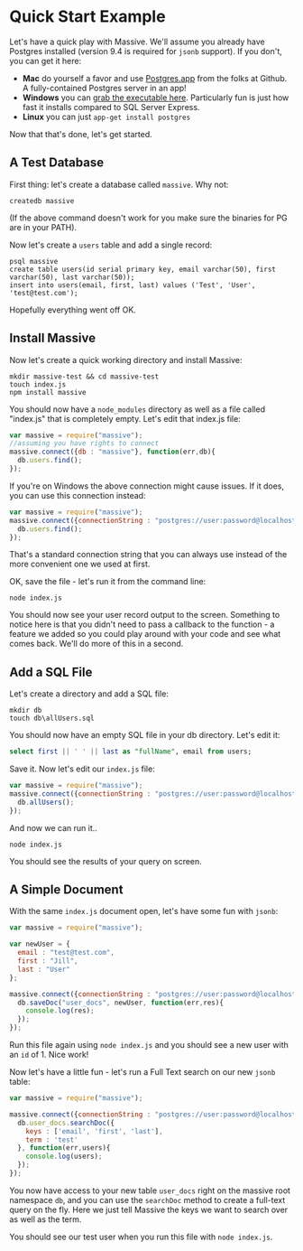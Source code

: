 # Quick Start Example

Let's have a quick play with Massive. We'll assume you already have Postgres installed (version 9.4 is required for `jsonb` support). If you don't, you can get it here:

 - **Mac** do yourself a favor and use [Postgres.app](http://postgresapp.com/) from the folks at Github. A fully-contained Postgres server in an app!
 - **Windows** you can [grab the executable here](http://www.postgresql.org/download/windows/). Particularly fun is just how fast it installs compared to SQL Server Express.
 - **Linux** you can just `app-get install postgres`

Now that that's done, let's get started.

## A Test Database

First thing: let's create a database called `massive`. Why not:

```
createdb massive
```

(If the above command doesn't work for you make sure the binaries for PG are in your PATH).

Now let's create a `users` table and add a single record:

```
psql massive
create table users(id serial primary key, email varchar(50), first varchar(50), last varchar(50));
insert into users(email, first, last) values ('Test', 'User', 'test@test.com');
```

Hopefully everything went off OK.

## Install Massive

Now let's create a quick working directory and install Massive:

```
mkdir massive-test && cd massive-test
touch index.js
npm install massive
```

You should now have a `node_modules` directory as well as a file called "index.js" that is completely empty. Let's edit that index.js file:

```javascript
var massive = require("massive");
//assuming you have rights to connect
massive.connect({db : "massive"}, function(err,db){
  db.users.find();
});
```

If you're on Windows the above connection might cause issues. If it does, you can use this connection instead:

```javascript
var massive = require("massive");
massive.connect({connectionString : "postgres://user:password@localhost/massive"}, function(err,db){
  db.users.find();
});
```

That's a standard connection string that you can always use instead of the more convenient one we used at first.

OK, save the file - let's run it from the command line:

```
node index.js
```

You should now see your user record output to the screen. Something to notice here is that you didn't need to pass a callback to the function - a feature we added so you could play around with your code and see what comes back. We'll do more of this in a second.


## Add a SQL File

Let's create a directory and add a SQL file:

```
mkdir db
touch db\allUsers.sql
```

You should now have an empty SQL file in your db directory. Let's edit it:

```sql
select first || ' ' || last as "fullName", email from users;
```

Save it. Now let's edit our `index.js` file:

```javascript
var massive = require("massive");
massive.connect({connectionString : "postgres://user:password@localhost/massive"}, function(err,db){
  db.allUsers();
});
```

And now we can run it..

```
node index.js
```

You should see the results of your query on screen.

## A Simple Document

With the same `index.js` document open, let's have some fun with `jsonb`:

```javascript
var massive = require("massive");

var newUser = {
  email : "test@test.com",
  first : "Jill",
  last : "User"
};

massive.connect({connectionString : "postgres://user:password@localhost/massive"}, function(err,db){
  db.saveDoc("user_docs", newUser, function(err,res){
    console.log(res);
  });
});
```

Run this file again using `node index.js` and you should see a new user with an `id` of 1. Nice work!

Now let's have a little fun - let's run a Full Text search on our new `jsonb` table:

```javascript
var massive = require("massive");

massive.connect({connectionString : "postgres://user:password@localhost/massive"}, function(err,db){
  db.user_docs.searchDoc({
    keys : ['email', 'first', 'last'],
    term : 'test'
  }, function(err,users){
    console.log(users);
  });
});
```

You now have access to your new table `user_docs` right on the massive root namespace `db`, and you can use the `searchDoc` method to create a full-text query on the fly. Here we just tell Massive the keys we want to search over as well as the term.

You should see our test user when you run this file with `node index.js`.

